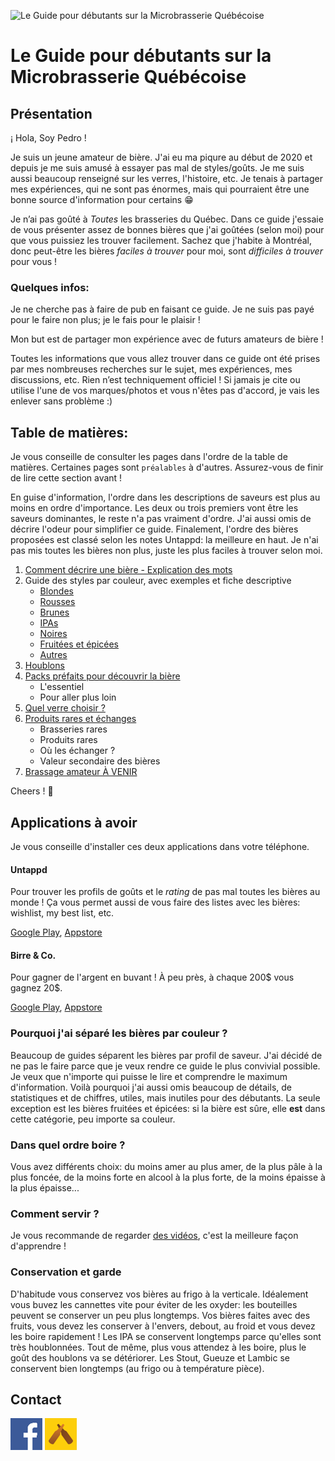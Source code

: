  ![Le Guide pour débutants sur la Microbrasserie Québécoise](/assets/img/entete.png)

# Le Guide pour débutants sur la Microbrasserie Québécoise

## Présentation

¡ Hola, Soy Pedro !

Je suis un jeune amateur de bière. J'ai eu ma piqure au début de 2020 et depuis je me suis amusé à essayer pas mal de styles/goûts. Je me suis aussi beaucoup renseigné sur les verres, l'histoire, etc. Je tenais à partager mes expériences, qui ne sont pas énormes, mais qui pourraient être une bonne source d'information pour certains 😁

Je n’ai pas goûté à *Toutes* les brasseries du Québec. Dans ce guide j'essaie de vous présenter assez de bonnes bières que j'ai goûtées (selon moi) pour que vous puissiez les trouver facilement. Sachez que j'habite à Montréal, donc peut-être les bières *faciles à trouver* pour moi, sont *difficiles à trouver* pour vous !

### Quelques infos:

Je ne cherche pas à faire de pub en faisant ce guide.
Je ne suis pas payé pour le faire non plus; je le fais pour le plaisir !

Mon but est de partager mon expérience avec de futurs amateurs de bière !

Toutes les informations que vous allez trouver dans ce guide ont été prises par mes nombreuses recherches sur le sujet, mes expériences, mes discussions, etc. Rien n’est techniquement officiel !
Si jamais je cite ou utilise l'une de vos marques/photos et vous n'êtes pas d'accord, je vais les enlever sans problème :)

## Table de matières:

Je vous conseille de consulter les pages dans l'ordre de la table de matières. Certaines pages sont `préalables` à d'autres. Assurez-vous de finir de lire cette section avant !

En guise d'information, l'ordre dans les descriptions de saveurs est plus au moins en ordre d'importance. Les deux ou trois premiers vont être les saveurs dominantes, le reste n'a pas vraiment d'ordre. J'ai aussi omis de décrire l'odeur pour simplifier ce guide. Finalement, l'ordre des bières proposées est classé selon les notes Untappd: la meilleure en haut. Je n'ai pas mis toutes les bières non plus, juste les plus faciles à trouver selon moi.

1. [Comment décrire une bière - Explication des mots](/guide/decrire.md)
1. Guide des styles par couleur, avec exemples et fiche descriptive
   * [Blondes](/guide/blondes.md)
   * [Rousses](/guide/rousses.md)
   * [Brunes](/guide/brunes.md)
   * [IPAs](/guide/IPAs.md)
   * [Noires](/guide/noires.md)
   * [Fruitées et épicées](/guide/sures.md)
   * [Autres](/guide/autres.md)
1. [Houblons](/guide/houblons.md)
1. [Packs préfaits pour découvrir la bière](/guide/packs.md)
   * L'essentiel
   * Pour aller plus loin
1. [Quel verre choisir ?](/guide/verres.md)
1. [Produits rares et échanges](/guide/echanges.md)
   * Brasseries rares
   * Produits rares
   * Où les échanger ?
   * Valeur secondaire des bières
1. [Brassage amateur À VENIR](/guide/brassage.md)

Cheers ! 🍻

## Applications à avoir

Je vous conseille d'installer ces deux applications dans votre téléphone.

#### Untappd

Pour trouver les profils de goûts et le *rating* de pas mal toutes les bières au monde ! Ça vous permet aussi de vous faire des listes avec les bières: wishlist, my best list, etc.

[Google Play](https://play.google.com/store/apps/details?id=com.untappdllc.app), [Appstore](https://apps.apple.com/ca/app/untappd-discover-beer/id449141888)

#### Birre & Co.

Pour gagner de l'argent en buvant ! À peu près, à chaque 200\$ vous gagnez 20\$.

[Google Play](https://play.google.com/store/apps/details?id=com.birreco), [Appstore](https://apps.apple.com/ca/app/birre-co-the-beer-app/id1245788713)

### Pourquoi j'ai séparé les bières par couleur ?

Beaucoup de guides séparent les bières par profil de saveur. J'ai décidé de ne pas le faire parce que je veux rendre ce guide le plus convivial possible. Je veux que n'importe qui puisse le lire et comprendre le maximum d'information. Voilà pourquoi j'ai aussi omis beaucoup de détails, de statistiques et de chiffres, utiles, mais inutiles pour des débutants. La seule exception est les bières fruitées et épicées: si la bière est sûre, elle **est** dans cette catégorie, peu importe sa couleur.
### Dans quel ordre boire ?

Vous avez différents choix: du moins amer au plus amer, de la plus pâle à la plus foncée, de la moins forte en alcool à la plus forte, de la moins épaisse à la plus épaisse...

### Comment servir ?

Je vous recommande de regarder [des vidéos](https://www.youtube.com/results?search_query=comment+verser+de+la+biere), c'est la meilleure façon d'apprendre !

### Conservation et garde

D'habitude vous conservez vos bières au frigo à la verticale. Idéalement vous buvez les cannettes vite pour éviter de les oxyder: les bouteilles peuvent se conserver un peu plus longtemps. Vos bières faites avec des fruits, vous devez les conserver à l'envers, debout, au froid et vous devez les boire rapidement ! Les IPA se conservent longtemps parce qu'elles sont très houblonnées. Tout de même, plus vous attendez à les boire, plus le goût des houblons va se détériorer. Les Stout, Gueuze et Lambic se conservent bien longtemps (au frigo ou à température pièce).

## Contact

[![Facebook](/assets/img/facebook.png)](https://www.facebook.com/pedro2163/)
[![Untappd](/assets/img/untappd.png)](https://untappd.com/user/Pedro2163)
